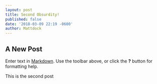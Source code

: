 ```yaml
---
layout: post
title: Second Obsurdity!
published: false
date: '2018-03-09 22:19 -0600'
author: Mattdock
---
```

## A New Post

Enter text in [Markdown](http://daringfireball.net/projects/markdown/). Use the toolbar above, or click the **?** button for formatting help.

This is the second post
